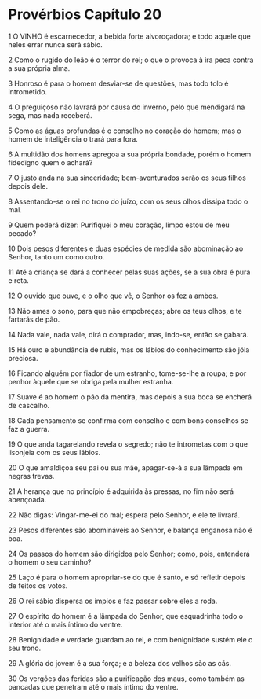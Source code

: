 # Provérbios Capítulo 20

1	O VINHO é escarnecedor, a bebida forte alvoroçadora; e todo aquele que neles errar nunca será sábio.

2	Como o rugido do leão é o terror do rei; o que o provoca à ira peca contra a sua própria alma.

3	Honroso é para o homem desviar-se de questões, mas todo tolo é intrometido.

4	O preguiçoso não lavrará por causa do inverno, pelo que mendigará na sega, mas nada receberá.

5	Como as águas profundas é o conselho no coração do homem; mas o homem de inteligência o trará para fora.

6	A multidão dos homens apregoa a sua própria bondade, porém o homem fidedigno quem o achará?

7	O justo anda na sua sinceridade; bem-aventurados serão os seus filhos depois dele.

8	Assentando-se o rei no trono do juízo, com os seus olhos dissipa todo o mal.

9	Quem poderá dizer: Purifiquei o meu coração, limpo estou de meu pecado?

10	Dois pesos diferentes e duas espécies de medida são abominação ao Senhor, tanto um como outro.

11	Até a criança se dará a conhecer pelas suas ações, se a sua obra é pura e reta.

12	O ouvido que ouve, e o olho que vê, o Senhor os fez a ambos.

13	Não ames o sono, para que não empobreças; abre os teus olhos, e te fartarás de pão.

14	Nada vale, nada vale, dirá o comprador, mas, indo-se, então se gabará.

15	Há ouro e abundância de rubis, mas os lábios do conhecimento são jóia preciosa.

16	Ficando alguém por fiador de um estranho, tome-se-lhe a roupa; e por penhor àquele que se obriga pela mulher estranha.

17	Suave é ao homem o pão da mentira, mas depois a sua boca se encherá de cascalho.

18	Cada pensamento se confirma com conselho e com bons conselhos se faz a guerra.

19	O que anda tagarelando revela o segredo; não te intrometas com o que lisonjeia com os seus lábios.

20	O que amaldiçoa seu pai ou sua mãe, apagar-se-á a sua lâmpada em negras trevas.

21	A herança que no princípio é adquirida às pressas, no fim não será abençoada.

22	Não digas: Vingar-me-ei do mal; espera pelo Senhor, e ele te livrará.

23	Pesos diferentes são abomináveis ao Senhor, e balança enganosa não é boa.

24	Os passos do homem são dirigidos pelo Senhor; como, pois, entenderá o homem o seu caminho?

25	Laço é para o homem apropriar-se do que é santo, e só refletir depois de feitos os votos.

26	O rei sábio dispersa os ímpios e faz passar sobre eles a roda.

27	O espírito do homem é a lâmpada do Senhor, que esquadrinha todo o interior até o mais íntimo do ventre.

28	Benignidade e verdade guardam ao rei, e com benignidade sustém ele o seu trono.

29	A glória do jovem é a sua força; e a beleza dos velhos são as cãs.

30	Os vergões das feridas são a purificação dos maus, como também as pancadas que penetram até o mais íntimo do ventre.

